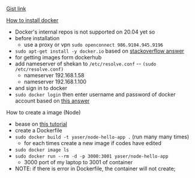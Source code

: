 [Gist link](https://gist.github.com/myas92/d3e96ae34fc36e7562fbb6d91edbb80bZ)

[How to install docker](https://www.digitalocean.com/community/tutorials/how-to-install-and-use-docker-on-ubuntu-20-04)

- Docker's internal repos is not supported on 20.04 yet so
- before installation
  - use a proxy or vpn `sudo openconnect 986.9104.945.9196`
- `sudo apt-get install -y docker.io` based on [stackoverflow answer](https://stackoverflow.com/questions/61401626/docker-installation-failed-on-ubuntu-20-04-ltsvmware) 
 - for getting images form dockerhub
 - add nameserver of shekan to `/etc/resolve.conf` -- `(sudo /etc/resolve.conf)`
    - nameserver 192.168.1.58
    - nameserver 192.168.1.100
 - and sign in to docker
 - `sudo docker login` then enter username and password of docker account based on [this answer](https://stackoverflow.com/questions/53477114/using-proxy-on-docker-compose-in-server/69240785#69240785)




How to create a image (Node)
- bease on [this tutorial](https://docs.docker.com/language/nodejs/build-images/)
-  create a Dockerfile
- `sudo docker build -t yaser/node-hello-app .` (run many many times)
   - for each times create a new image if codes have edited 
-  `sudo docker image ls`
-  `sudo docker run --rm -d -p 3000:3001 yaser/node-hello-app`
   - 3000 port of my laptop to 3001 of container
- NOTE: if there is error in Dockerfile, the container will not create;
   
  